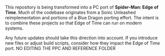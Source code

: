 This repository is being transformed into a PC port of **Spider-Man: Edge of Time**. Much of the codebase originates from a Sonic Unleashed reimplementation and portions of a Blue Dragon porting effort. The intent is to combine these projects so that Edge of Time can run on modern systems.

Any future updates should take this direction into account. If you introduce new files or adjust build scripts, consider how they impact the Edge of Time port.
NO EDITING THE PPC AND REFERENCE FOLDER
